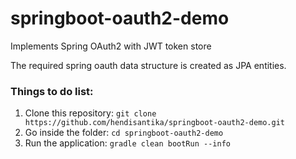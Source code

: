 # springboot-oauth2-demo

Implements Spring OAuth2 with JWT token store

The required spring oauth data structure is created as JPA entities.

### Things to do list:
1. Clone this repository: `git clone https://github.com/hendisantika/springboot-oauth2-demo.git`
2. Go inside the folder: `cd springboot-oauth2-demo`
3. Run the application: `gradle clean bootRun --info`